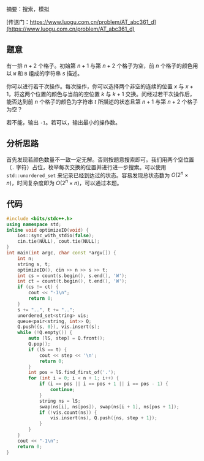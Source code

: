 摘要：搜索，模拟

[传送门：https://www.luogu.com.cn/problem/AT_abc361_d](https://www.luogu.com.cn/problem/AT_abc361_d)

## 题意

有一排 $n + 2$ 个格子。初始第 $n + 1$ 与第 $n + 2$ 个格子为空，前 $n$ 个格子的颜色用以 `W` 和 `B` 组成的字符串 $s$ 描述。

你可以进行若干次操作。每次操作，你可以选择两个非空的连续的位置 $x$ 与 $x + 1$，将这两个位置的颜色与当前的空位置 $k$ 与 $k + 1$ 交换。问经过若干次操作后，能否达到前 $n$ 个格子的颜色为字符串 $t$ 所描述的状态且第 $n + 1$ 与第 $n + 2$ 个格子为空？

若不能，输出 `-1`。若可以，输出最小的操作数。

## 分析思路

首先发现若颜色数量不一致一定无解。否则按题意搜索即可。我们用两个空位置（`.` 字符）占位，枚举每次交换的位置并进行进一步搜索。可以使用 `std::unordered_set` 来记录已经到达过的状态。容易发现总状态数为 $O(2^n \times n)$，时间复杂度即为 $O(2 ^ n \times n)$，可以通过本题。

## 代码

```cpp
#include <bits/stdc++.h>
using namespace std;
inline void optimizeIO(void) {
    ios::sync_with_stdio(false);
    cin.tie(NULL), cout.tie(NULL);
}
int main(int argc, char const *argv[]) {
    int n;
    string s, t;
    optimizeIO(), cin >> n >> s >> t;
    int cs = count(s.begin(), s.end(), 'W');
    int ct = count(t.begin(), t.end(), 'W');
    if (cs != ct) {
        cout << "-1\n";
        return 0;
    }
    s += "..", t += "..";
    unordered_set<string> vis;
    queue<pair<string, int>> Q;
    Q.push({s, 0}), vis.insert(s);
    while (!Q.empty()) {
        auto [lS, step] = Q.front();
        Q.pop();
        if (lS == t) {
            cout << step << '\n';
            return 0;
        }
        int pos = lS.find_first_of('.');
        for (int i = 0; i < n + 1; i++) {
            if (i == pos || i == pos + 1 || i == pos - 1) {
                continue;
            }
            string ns = lS;
            swap(ns[i], ns[pos]), swap(ns[i + 1], ns[pos + 1]);
            if (!vis.count(ns)) {
                vis.insert(ns), Q.push({ns, step + 1});
            }
        }
    }
    cout << "-1\n";
    return 0;
}

```
